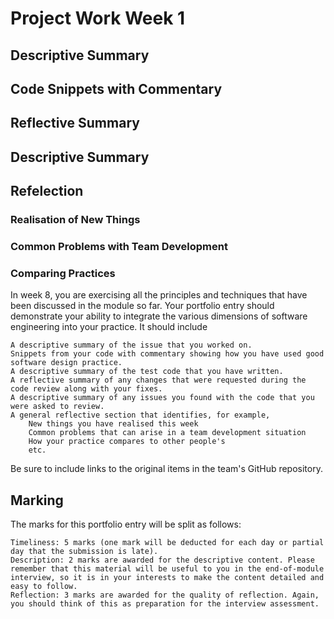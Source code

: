 # Project Work Week 1

## Descriptive Summary


## Code Snippets with Commentary

## Reflective Summary

## Descriptive Summary

## Refelection

### Realisation of New Things

### Common Problems with Team Development

### Comparing Practices





In week 8, you are exercising all the principles and techniques that have been discussed in the module so far. Your portfolio entry should demonstrate your ability to integrate the various dimensions of software engineering into your practice. It should include

    A descriptive summary of the issue that you worked on.
    Snippets from your code with commentary showing how you have used good software design practice.
    A descriptive summary of the test code that you have written.
    A reflective summary of any changes that were requested during the code review along with your fixes.
    A descriptive summary of any issues you found with the code that you were asked to review.
    A general reflective section that identifies, for example,
        New things you have realised this week
        Common problems that can arise in a team development situation
        How your practice compares to other people's
        etc.

Be sure to include links to the original items in the team's GitHub repository.

## Marking

The marks for this portfolio entry will be split as follows:

    Timeliness: 5 marks (one mark will be deducted for each day or partial day that the submission is late).
    Description: 2 marks are awarded for the descriptive content. Please remember that this material will be useful to you in the end-of-module interview, so it is in your interests to make the content detailed and easy to follow.
    Reflection: 3 marks are awarded for the quality of reflection. Again, you should think of this as preparation for the interview assessment.


